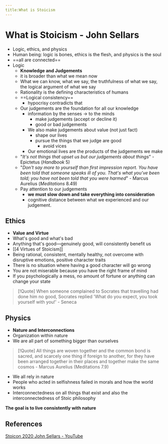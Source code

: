 ```yaml
---
title:What is Stoicism 
---
```


# What is Stoicism - John Sellars


- Logic, ethics, and physics
- Human being: logic is bones, ethics is the flesh, and physics is the soul
- ==all are connected==
- Logic 
	- **Knowledge and Judgements**
	- it is broader than what we mean now
	- What we can know, what we say, the truthfulness of what we say, the logical argument of what we say
	- Rationality is the defining characteristics of humans
	- ==Logical consistency==
		- hypocrisy contradicts that
	- Our judgements are the foundation for all our knowledge
		- information by the senses → to the minds
			- make judgements (accept or decline it)
			- good or bad judgements
		- We also make judgements about value (not just fact)
			- shape our lives
			- pursue the things that we judge are good
				- avoid vices
		- Our emotional lives are the products of the judgements we make
	- "_It's not things that upset us but our judgements about things_" - Epictetus (*Handbook* 5)
	- "_Don't say more to yourself than first impression report. You have been told that someone speaks ill of you. That's what you've been told; you have not been told that you were harmed_" - Marcus Aurelius (*Meditations* 8.49)
	- Pay attention to our judgements
		- **we must slow down and take everything into consideration**
		- cognitive distance between what we experienced and our judgement. 

## Ethics
- **Value and Virtue**
- What's good and what's bad
- Anything that's good—genuinely good, will consistently benefit us
- [[4 Virtues of Stoicism]]
- Being rational, consistent, mentally healthy, not overcome with disruptive emotions, positive character traits
- There is no situation where having a good character will go wrong
- You are not miserable because you have the right frame of mind
- If you psychologically a mess, no amount of fortune or anything can change your state
> [!Quote]
> When someone complained to Socrates that travelling had done him no good, Socrates replied 'What do you expect, you took yourself with you!' - Seneca



## Physics
- **Nature and Interconnections**
- Organization within nature
- We are all part of something bigger than ourselves

> [!Quote]
> All things are woven together and the common bond is sacred, and scarcely one thing if foreign to another, for they have been arranged together in their places and together make the same cosmos - Marcus Aurelius (Meditations 7.9)
- We all rely in nature
- People who acted in selfishness failed in morals and how the world works 
- Interconnectedness on all things that exist and also the interconnectedness of Stoic philosophy 


**The goal is to live consistently with nature**

## References
[Stoicon 2020 John Sellars - YouTube](https://www.youtube.com/watch?v=8Nz5nDXgLZw)